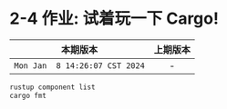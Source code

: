 # 2-4 作业: 试着玩一下 Cargo!


|本期版本| 上期版本
|:---:|:---:
`Mon Jan  8 14:26:07 CST 2024` | -

```bash
rustup component list
cargo fmt
```